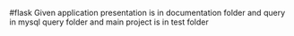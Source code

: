 #flask 
Given application presentation is in documentation folder
and query in mysql query folder and main project is in test folder
